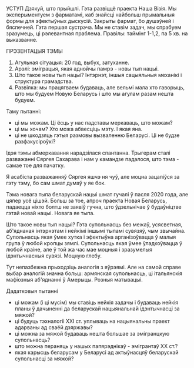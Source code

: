 
УСТУП
Дзякуй, што прыйшлі.
Гэта развіццё праекта Наша Візія. Мы эксперыментуем з фарматамі, каб знайсці найбольш прымальныя формы для эфектыўных дыскусій.
Закрыты фармат, бо душэўней і бяспечней.
Гэта першая сустрэча. Мы не ставім задач, мы спрабуем зразумець, ці рэлевантная праблема.
Правілы: таймінг 1-1,2, па 5 хв. на выказванне.


ПРЭЗЕНТАЦЫЯ ТЭМЫ
1. Агульная сітуацыя: 20 год, выбух, затуханне.
2. Арэлі: эміграцыя, якая аднойчы памрэ - новы тып нацыі.
3. Што такое новы тып нацыі? Інтэрнэт, іншыя сацыяльныя механікі і структура грамадства.
4. Развілка: мы працягваем будаваць, але вельмі мала хто гаворыць, што мы будуем Новую Беларусь і што мы агулам разам нешта будуем.

Таму пытанні:
- ці мы можам. Ці ёсць у нас падставы меркаваць, што можам?
- ці мы хочам? Хто можа абвесціць мэту. І якая яна.
- ці не шкодзяць гэтыя размовы вызваленню Беларусі. Ці не будзе разфакусіроўкі?


Ідэя тэмы абмеркавання нарадзілася спантанна. Трыгерам сталі разважанні Сяргея Сахарава і нам у камандзе падалося, што тэма - самае тое для пачатку.

Я асабіста разважанняў Сяргея яшчэ ня чуў, але моцна зацапіўся за гэту тэму, бо сам шмат думаў у яе бок.

Тэма новага тыпа беларускай нацыі шмат гучалі ў пасля 2020 года, але цяпер усё цішэй. Больш за тое, апроч праекта Новая Беларусь, падаецца ніхто болтш не заявіў гучна, што ўдзельнічае ў будаўніцтве гэтай новай нацыі. Новага яе тыпа.

Што такое новы тып нацыі? Гэта супольнасць без межаў, усясветная, аб'яднаная інтэрнэтам і нейкімі іншымі тыпамі сувязяў, чым звычайна. Супольнасць якая ўмее хутка і эфектыўна арганізоўвацца ў малыя група ў любой кропцы зямлі. Супольнасць якая ўмее ўладкоўвацца ў любой краіне, але ў той жа час мае моцныя і зразумелыя ідэнтычнасныя сувязі. Моцную глебу.

Тут непазбежна прыходзіць аналогія з яўрэямі. Але на самой справе выбар аналогій значна больш: армянская супольнасць, ці італьянскія мафіозныя аб'яднанні ў Амерыцы. Розныя матывацыі.



Дадатковыя пытанні
- ці можам (і ці мусім) мы ставіць нейкія задачы і будаваць нейкія планы ў дачыненні да беларускай нацыянальнай ідэнтычнасці за мяжой?
- ці будуць тэхналогіі XXI ст. уплываць на нацыянальны праект адарваны ад сваёй дзяржавы?
- ці можна за мяжой будаваць нешта большае за эмігранцкую супольнасць?
- што можна пераняць у нашых папярэднікаў - эмігрантаў ХХ ст.?
- якая карысць беларусам у Беларусі ад актыўнасцяў беларускай супольнасці за мяжой?

